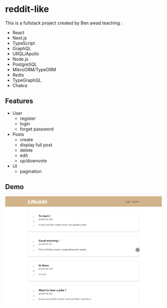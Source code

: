# reddit-like
This is a fullstack project created by Ben awad teaching : 
- React
- Next.js
- TypeScript
- GraphQL
- URQL/Apollo
- Node.js
- PostgreSQL
- MikroORM/TypeORM
- Redis
- TypeGraphQL
- Chakra

## Features 
- User 
  - register
  - login
  - forget password
- Posts
  - create 
  - display full post
  - delete 
  - edit
  - up/downvote
- UI
  - pagination

## Demo 
![Demo ](./demo/demo.gif)
